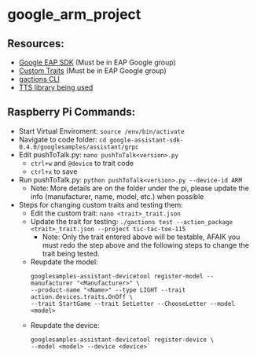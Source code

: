 # google_arm_project

## Resources:
- [Google EAP SDK](https://developers.google.com/assistant/sdk/eap/) (Must be in EAP Google group)
- [Custom Traits](https://developers.google.com/assistant/sdk/eap/device-actions/partner/register-custom-actions?authuser=1) (Must be in EAP Google group)
- [gactions CLI](https://developers.google.com/actions/tools/gactions-cli)
- [TTS library being used](https://github.com/pndurette/gTTS)

## Raspberry Pi Commands:
- Start Virtual Enviroment: `source /env/bin/activate`
- Navigate to code folder: `cd google-assistant-sdk-0.4.0/googlesamples/assistant/grpc`
- Edit pushToTalk.py: `nano pushToTalk<version>.py`
  - `ctrl+w` and `@device` to trait code
  - `ctrl+x` to save
- Run pushToTalk.py: `python pushToTalk<version>.py --device-id ARM`
  - Note: More details are on the folder under the pi, please update the info (manufacturer, name, model, etc.) when possible
- Steps for changing custom traits and testing them:
  - Edit the custom trait: `nano <trait>_trait.json`
  - Update the trait for testing: `./gactions test --action_package <trait>_trait.json --project tic-tac-toe-115`
    - Note: Only the trait entered above will be testable, AFAIK you must redo the step above and the following steps to change the trait being tested.
  - Reupdate the model:
    ```
    googlesamples-assistant-devicetool register-model --manufacturer "<Manufacturer>" \
    --product-name "<Name>" --type LIGHT --trait action.devices.traits.OnOff \
    --trait StartGame --trait SetLetter --ChooseLetter --model <model>
    ```
  - Reupdate the device:
    ```
    googlesamples-assistant-devicetool register-device \
    --model <model> --device <device>`
    ```
